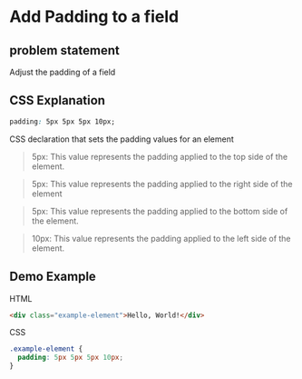 # Add Padding to a field

## problem statement

Adjust the padding of a field

## CSS Explanation

```css
padding: 5px 5px 5px 10px;
```

CSS declaration that sets the padding values for an element

> 5px: This value represents the padding applied to the top side of the element.

> 5px: This value represents the padding applied to the right side of the element

> 5px: This value represents the padding applied to the bottom side of the element.

> 10px: This value represents the padding applied to the left side of the element.

## Demo Example

HTML

```html
<div class="example-element">Hello, World!</div>
```

CSS
```css
.example-element {
  padding: 5px 5px 5px 10px;
}
```